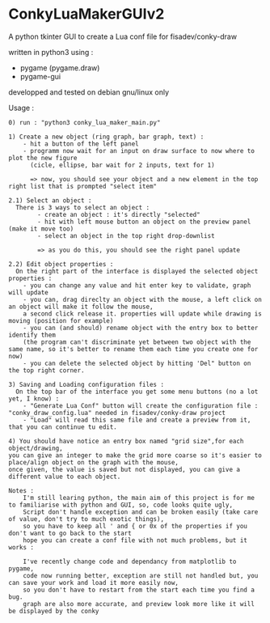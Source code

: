 # ConkyLuaMakerGUIv2

A python tkinter GUI to create a Lua conf file for fisadev/conky-draw

written in python3 using : 
  - pygame (pygame.draw)
  - pygame-gui

developped and tested on debian gnu/linux only

Usage :

    0) run : "python3 conky_lua_maker_main.py"

    1) Create a new object (ring graph, bar graph, text) :
        - hit a button of the left panel
        - programm now wait for an input on draw surface to now where to plot the new figure
          (cicle, ellipse, bar wait for 2 inputs, text for 1)
      
          => now, you should see your object and a new element in the top right list that is prompted "select item"
    
    2.1) Select an object :
      There is 3 ways to select an object :
            - create an object : it's directly "selected"
            - hit with left mouse button an object on the preview panel (make it move too)
            - select an object in the top right drop-downlist
            
            => as you do this, you should see the right panel update
    
    2.2) Edit object properties :
      On the right part of the interface is displayed the selected object properties :
        - you can change any value and hit enter key to validate, graph will update
        - you can, drag direclty an object with the mouse, a left click on an object will make it follow the mouse, 
        a second click release it. properties will update while drawing is moving (position for example)
        - you can (and should) rename object with the entry box to better identify them 
        (the program can't discriminate yet between two object with the same name, so it's better to rename them each time you create one for now)
        - you can delete the selected object by hitting 'Del" button on the top right corner.

    3) Saving and Loading configuration files :
      On the top bar of the interface you get some menu buttons (no a lot yet, I know) :
        - "Generate Lua Conf" button will create the configuration file : "conky_draw_config.lua" needed in fisadev/conky-draw project 
        - "Load" will read this same file and create a preview from it, that you can continue tu edit.
      
    4) You should have notice an entry box named "grid size",for each object/drawing,
    you can give an integer to make the grid more coarse so it's easier to place/align object on the graph with the mouse,
    once given, the value is saved but not displayed, you can give a different value to each object.

    Notes :
        I'm still learing python, the main aim of this project is for me to familiarise with python and GUI, so, code looks quite ugly, 
        Script don't handle exception and can be broken easily (take care of value, don't try to much exotic things),
        so you have to keep all ' and { or 0x of the properties if you don't want to go back to the start
        hope you can create a conf file with not much problems, but it works : 
        
        I've recently change code and dependancy from matplotlib to pygame,
        code now running better, exception are still not handled but, you can save your work and load it more easily now, 
        so you don't have to restart from the start each time you find a bug. 
        graph are also more accurate, and preview look more like it will be displayed by the conky

